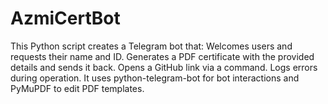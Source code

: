 # AzmiCertBot
This Python script creates a Telegram bot that:  Welcomes users and requests their name and ID. Generates a PDF certificate with the provided details and sends it back. Opens a GitHub link via a command. Logs errors during operation. It uses python-telegram-bot for bot interactions and PyMuPDF to edit PDF templates.
